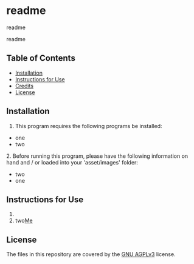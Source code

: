 # readme

readme
    
readme

## Table of Contents
* [Installation](#installation)
* [Instructions for Use](#instructions-for-use)
* [Credits](#credits)
* [License](#license)
    
## Installation
1. This program requires the following programs be installed:
<ul><li>one</li><li>two</li></ul>
2. Before running this program, please have the following information on hand and / or loaded into your 'asset/images' folder:
<ul><li>two</li><li>one</li></ul>

## Instructions for Use
<ol><li></li><li>two<a href="./assets/images/avatar_nile.png">Me</a></li></ol>






## License
The files in this repository are covered by the [GNU AGPLv3](https://choosealicense.com/licenses/agpl-3.0/) license.
